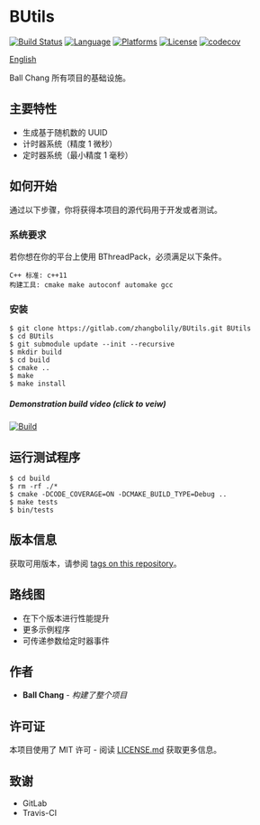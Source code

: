 # BUtils #
[![Build Status](https://travis-ci.com/zhangbolily/BUtils.svg?branch=dev)](https://travis-ci.com/zhangbolily/BUtils)
[![Language](https://img.shields.io/badge/language-C%2B%2B11-orange.svg)](https://isocpp.org/)
[![Platforms](https://img.shields.io/badge/platform-Linux%20%7C%20Windows-green.svg)](https://gitlab.com/zhangbolily/bthreadpack)
[![License](https://img.shields.io/badge/license-MIT-blue.svg)](https://opensource.org/licenses/MIT/)
[![codecov](https://codecov.io/gl/zhangbolily/BUtils/branch/dev/graph/badge.svg)](https://codecov.io/gl/zhangbolily/BUtils)

[English](./README.md)

Ball Chang 所有项目的基础设施。

## 主要特性
- 生成基于随机数的 UUID
- 计时器系统（精度 1 微秒）
- 定时器系统（最小精度 1 毫秒）

## 如何开始

通过以下步骤，你将获得本项目的源代码用于开发或者测试。

### 系统要求

若你想在你的平台上使用 BThreadPack，必须满足以下条件。
```
C++ 标准: c++11
构建工具: cmake make autoconf automake gcc
```

### 安装

```
$ git clone https://gitlab.com/zhangbolily/BUtils.git BUtils
$ cd BUtils
$ git submodule update --init --recursive
$ mkdir build
$ cd build
$ cmake ..
$ make
$ make install
```

##### Demonstration build video (click to veiw)

[![Build](https://asciinema.org/a/4Sh30mIfX3uw6hboIJWFkXqbf.svg)](https://asciinema.org/a/4Sh30mIfX3uw6hboIJWFkXqbf)

## 运行测试程序
```
$ cd build
$ rm -rf ./*
$ cmake -DCODE_COVERAGE=ON -DCMAKE_BUILD_TYPE=Debug ..
$ make tests
$ bin/tests
```

## 版本信息

获取可用版本，请参阅 [tags on this repository](https://gitlab.com/zhangbolily/BUtils/tags)。

## 路线图
- 在下个版本进行性能提升
- 更多示例程序
- 可传递参数给定时器事件

## 作者

* **Ball Chang** - *构建了整个项目*

## 许可证

本项目使用了 MIT 许可 - 阅读 [LICENSE.md](LICENSE.md) 获取更多信息。

## 致谢

* GitLab
* Travis-CI

